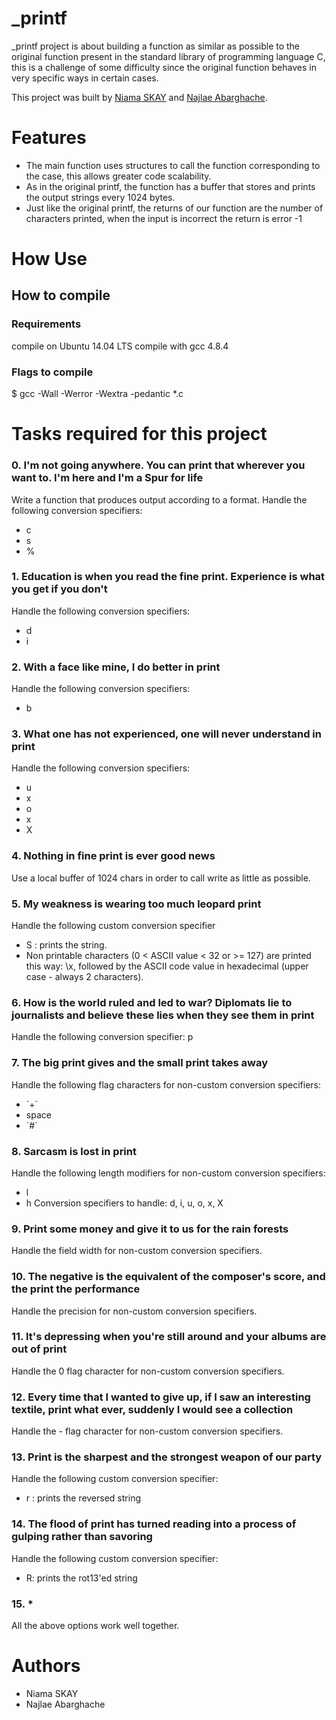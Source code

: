 # _printf

_printf project is about building a function as similar as possible to the original function present in the standard library of programming language C, this is a challenge of some difficulty since the original function behaves in very specific ways in certain cases.

This project was built by [Niama SKAY](https://github.com/Niamask) and [Najlae Abarghache](https://github.com/najlae01).

# Features
- The main function uses structures to call the function corresponding to the case, this allows greater code scalability.
- As in the original printf, the function has a buffer that stores and prints the output strings every 1024 bytes.
- Just like the original printf, the returns of our function are the number of characters printed, when the input is incorrect the return is error -1

# How Use
## How to compile
### Requirements
compile on Ubuntu 14.04 LTS
compile with gcc 4.8.4

### Flags to compile
$ gcc -Wall -Werror -Wextra -pedantic *.c

# Tasks required for this project
### 0. I'm not going anywhere. You can print that wherever you want to. I'm here and I'm a Spur for life
Write a function that produces output according to a format. Handle the following conversion specifiers:
- c
- s
- %

### 1. Education is when you read the fine print. Experience is what you get if you don't
Handle the following conversion specifiers:
- d
- i

### 2. With a face like mine, I do better in print
Handle the following conversion specifiers:
- b

### 3. What one has not experienced, one will never understand in print
Handle the following conversion specifiers:
- u
- x
- o
- x
- X

### 4. Nothing in fine print is ever good news
Use a local buffer of 1024 chars in order to call write as little as possible.

### 5. My weakness is wearing too much leopard print
Handle the following custom conversion specifier
- S : prints the string.
- Non printable characters (0 < ASCII value < 32 or >= 127) are printed this way: \x, followed by the ASCII code value in hexadecimal (upper case - always 2 characters).

### 6. How is the world ruled and led to war? Diplomats lie to journalists and believe these lies when they see them in print
Handle the following conversion specifier: p

### 7. The big print gives and the small print takes away
Handle the following flag characters for non-custom conversion specifiers:

- ´+´
- space
- ´#´

### 8. Sarcasm is lost in print
Handle the following length modifiers for non-custom conversion specifiers:

- l
- h Conversion specifiers to handle: d, i, u, o, x, X

### 9. Print some money and give it to us for the rain forests
Handle the field width for non-custom conversion specifiers.

### 10. The negative is the equivalent of the composer's score, and the print the performance
Handle the precision for non-custom conversion specifiers.

### 11. It's depressing when you're still around and your albums are out of print
Handle the 0 flag character for non-custom conversion specifiers.

### 12. Every time that I wanted to give up, if I saw an interesting textile, print what ever, suddenly I would see a collection
Handle the - flag character for non-custom conversion specifiers.

### 13. Print is the sharpest and the strongest weapon of our party
Handle the following custom conversion specifier:

- r : prints the reversed string

### 14. The flood of print has turned reading into a process of gulping rather than savoring
Handle the following custom conversion specifier:

- R: prints the rot13'ed string
### 15. *
All the above options work well together.

# Authors 
- Niama SKAY
- Najlae Abarghache
